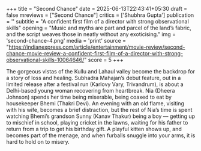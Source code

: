 +++
title = "Second Chance"
date = 2025-06-13T22:43:41+05:30
draft = false
mreviews = ["Second Chance"]
critics = ['Shubhra Gupta']
publication = ''
subtitle = "A confident first film of a director with strong observational skills"
opening = "Music and myths are part and parcel of the land’s fabric, and the script weaves those in neatly without any exoticising."
img = 'second-chance-4.png'
media = 'print'
source = "https://indianexpress.com/article/entertainment/movie-review/second-chance-movie-review-a-confident-first-film-of-a-director-with-strong-observational-skills-10064646/"
score = 5
+++

The gorgeous vistas of the Kullu and Lahaul valley become the backdrop for a story of loss and healing. Subhadra Mahajan’s debut feature, out in a limited release after a festival run (Karlovy Vary, Trivandrum), is about a Delhi-based young woman recovering from heartbreak. Nia (Dheera Johnson) spends her time being miserable, being coaxed to eat by housekeeper Bhemi (Thakri Devi). An evening with an old flame, visiting with his wife, becomes a brief distraction, but the rest of Nia’s time is spent watching Bhemi’s grandson Sunny (Kanav Thakur) being a boy — getting up to mischief in school, playing cricket in the lawns, waiting for his father to return from a trip to get his birthday gift. A playful kitten shows up, and becomes part of the menage, and when furballs snuggle into your arms, it is hard to hold on to misery.
